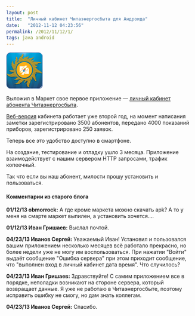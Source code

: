 ```yaml
---
layout: post
title:  "Личный кабинет Читаэнергосбыта для Андроида"
date:   "2012-11-12 04:23:56"
permalink: /2012/11/12/1/
tags: java android
---
```


![icon](/assets/static/icon_small.png)

Выложил в Маркет свое первое приложение —
[личный кабинет абонента Читаэнергосбыта](https://play.google.com/store/apps/details?id=com.esbyt.android.lk
).

[Веб-версия](http://e-sbyt.ru/billing/lk/help) кабинета работает уже
второй год, на момент написания заметки зарегистрировано 3500
абонентов, передано 4000 показаний приборов, зарегистрировано 250
заявок.

Теперь все это удобство доступно в смартфоне.

На создание, тестирование и отладку ушло 3 месяца. Приложение
взаимодействует с нашим сервером HTTP запросами, трафик копеечный.

Так что если вы наш абонент, милости прошу установить и пользоваться.


#### Комментарии из старого блога


**01/12/13 obmorrock:** А где кроме маркета можно скачать apk? А то у
  меня на смарте маркет выпилен, а установить хочется....


**01/12/13 Иван Гришаев:** Выслал почтой.



**04/23/13 Иванов Сергей:** Уважаемый Иван! Установил и пользовался
  вашим приложением несколько месяцев всё работало прекрасно, но более
  недели уже не могу им воспользоваться. При нажатии "Войти" выдаёт
  сообщение "Ошибка сервера" при этом приходит сообщение, что
  "выполнен вход в личный кабинет дата время". Что случилось?


**04/23/13 Иван Гришаев:** Здравствуйте! С самим приложением все в
  порядке, неполадки возникают на стороне сервера, который возвращает
  данные. Я уже не работаю в Читаэнергосбыте, поэтому исправить ошибку
  не смогу, но дам знать коллегам.


**04/23/13 Иванов Сергей:** Спасибо.
